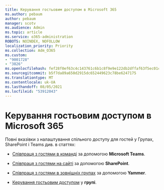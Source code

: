 ```yaml
---
title: Керування гостьовим доступом в Microsoft 365
ms.author: pebaum
author: pebaum
manager: scotv
ms.audience: Admin
ms.topic: article
ms.service: o365-administration
ROBOTS: NOINDEX, NOFOLLOW
localization_priority: Priority
ms.collection: Adm_O365
ms.custom:
- "9001728"
- "3826"
ms.openlocfilehash: fef28f0ef63c4c143761c6b1c8f9e9e122db2dffaf63f5ec01c914f89c9a7592
ms.sourcegitcommit: b5f7da89a650d2915dc652449623c78be6247175
ms.translationtype: MT
ms.contentlocale: uk-UA
ms.lasthandoff: 08/05/2021
ms.locfileid: "53912043"
---
```

# <a name="manage-guest-access-in-microsoft-365"></a>Керування гостьовим доступом в Microsoft 365

Повні вказівки з налаштування спільного доступу для гостей у Групах, SharePoint і Teams див. в статтях: 

- [Співпраця з гостями в команді](https://docs.microsoft.com/microsoft-365/solutions/collaborate-as-team?view=o365-worldwide) за допомогою **Microsoft Teams**. 

- [Співпраця з гостями на сайті](https://docs.microsoft.com/microsoft-365/solutions/collaborate-in-site?view=o365-worldwide) за допомогою **SharePoint**. 

- [Співпраця з гостями в зовнішніх групах](https://docs.microsoft.com/yammer/work-with-external-users/create-and-manage-external-groups?redirectSourcePath=%252farticle%252f9ccd15ce-0efc-4dc1-81bc-4a424ab6f92a.aspx) за допомогою **Yammer**. 

- [Керування гостьовим доступом](https://docs.microsoft.com/microsoft-365/admin/create-groups/manage-guest-access-in-groups?view=o365-worldwide) у **групі**.
